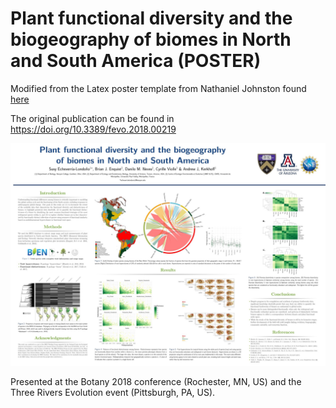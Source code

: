 # Plant functional diversity and the biogeography of biomes in North and South America (POSTER)

Modified from the Latex poster template from Nathaniel Johnston found [here](http://www.nathanieljohnston.com/2009/08/latex-poster-template/)


The original publication can be found in https://doi.org/10.3389/fevo.2018.00219

![](./figures/poster_botany_2018_preview.jpeg)

Presented at the Botany 2018 conference (Rochester, MN, US) and the Three Rivers Evolution event (Pittsburgh, PA, US).
